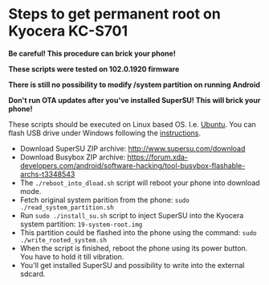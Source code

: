 # Steps to get permanent root on Kyocera KC-S701

**Be careful! This procedure can brick your phone!**

**These scripts were tested on 102.0.1920 firmware**

**There is still no possibility to modify /system partition on running Android**

**Don't run OTA updates after you've installed SuperSU! This will brick your phone!**

These scripts should be executed on Linux based OS. I.e. [Ubuntu](https://www.ubuntu.com/download/desktop). You can flash USB drive under Windows following the [instructions](https://www.ubuntu.com/download/desktop/create-a-usb-stick-on-windows).

* Download SuperSU ZIP archive: http://www.supersu.com/download
* Download Busybox ZIP archive: https://forum.xda-developers.com/android/software-hacking/tool-busybox-flashable-archs-t3348543
* The `./reboot_into_dload.sh` script will reboot your phone into download mode.
* Fetch original system parition from the phone: `sudo ./read_system_partition.sh`
* Run `sudo ./install_su.sh` script to inject SuperSU into the Kyocera system partition: `19-system-root.img`
* This partition could be flashed into the phone using the command: `sudo ./write_rooted_system.sh`
* When the script is finished, reboot the phone using its power button. You have to hold it till vibration.
* You'll get installed SuperSU and possibility to write into the external sdcard.
